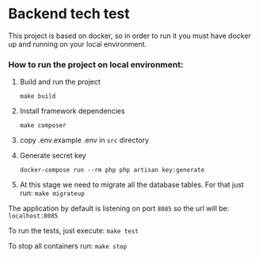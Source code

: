 # Backend tech test
This project is based on docker, so in order to run it you must have docker up and running on your local environment.

### How to run the project on local environment:
1. Build and run the project

   ``make build``
2. Install framework dependencies

   ``make composer``
3. copy .env.example .env in ``src`` directory
4. Generate secret key

   ``docker-compose run --rm php php artisan key:generate``

6. At this stage we need to migrate all the database tables. For that just run:
``make migrateup``

The application by default is listening on port ``8085`` so the url will be: ``localhost:8085``

To run the tests, just execute:
``make test``

To stop all containers run:
``make stop``